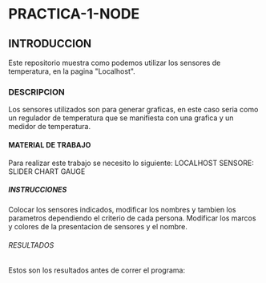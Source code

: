 # PRACTICA-1-NODE
## INTRODUCCION
Este repositorio muestra como podemos utilizar los sensores de temperatura, en la pagina "Localhost".
### DESCRIPCION 
Los sensores utilizados son para generar graficas, en este caso seria como un regulador de temperatura que se manifiesta con una grafica y un medidor de temperatura.
#### MATERIAL DE TRABAJO
Para realizar este trabajo se necesito lo siguiente:
LOCALHOST
SENSORE:
SLIDER
CHART
GAUGE
##### INSTRUCCIONES
Colocar los sensores indicados,  modificar los nombres  y tambien los parametros dependiendo el criterio de cada persona. 
Modificar los marcos y colores de la presentacion de sensores y el nombre.

###### RESULTADOS
Estos son los resultados antes de correr el programa:

